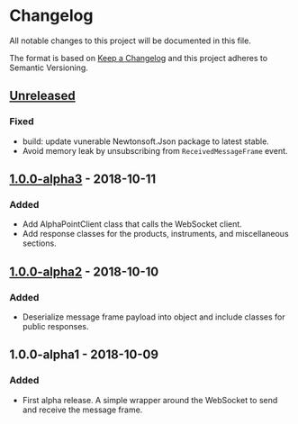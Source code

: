 # Changelog
All notable changes to this project will be documented in this file.

The format is based on [Keep a Changelog](http://keepachangelog.com/en/1.0.0/) and this project adheres to Semantic Versioning.

## [Unreleased]
### Fixed
- build: update vunerable Newtonsoft.Json package to latest stable.
- Avoid memory leak by unsubscribing from `ReceivedMessageFrame` event.

## [1.0.0-alpha3] - 2018-10-11
### Added
- Add AlphaPointClient class that calls the WebSocket client.
- Add response classes for the products, instruments, and miscellaneous sections.

## [1.0.0-alpha2] - 2018-10-10
### Added
- Deserialize message frame payload into object and include classes for public responses.

## 1.0.0-alpha1 - 2018-10-09
### Added
- First alpha release. A simple wrapper around the WebSocket to send and receive the message frame.

[Unreleased]: https://github.com/RobJohnston/AlphaPoint.Api/compare/v1.0.0-alpha3...HEAD
[1.0.0-alpha3]: https://github.com/RobJohnston/AlphaPoint.Api/compare/v1.0.0-alpha2...v1.0.0-alpha3
[1.0.0-alpha2]: https://github.com/RobJohnston/AlphaPoint.Api/compare/v1.0.0-alpha1...v1.0.0-alpha2